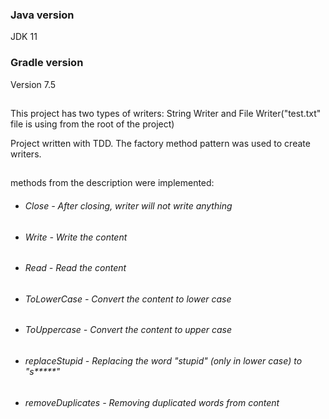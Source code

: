 ### Java version
JDK 11
### Gradle version
Version 7.5

##
This project has two types of writers: String Writer and File Writer("test.txt" file is using from the root of the project)

Project written with TDD. The factory method pattern was used to create writers.

##
methods from the description were implemented:
- ###### Close - After closing, writer will not write anything
- ###### Write - Write the content
- ###### Read - Read the content
- ###### ToLowerCase - Convert the content to lower case
- ###### ToUppercase - Convert the content to upper case
- ###### replaceStupid - Replacing the word "stupid" (only in lower case) to "s*****"
- ###### removeDuplicates - Removing duplicated words from content
